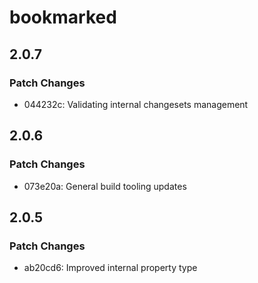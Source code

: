 # bookmarked

## 2.0.7

### Patch Changes

- 044232c: Validating internal changesets management

## 2.0.6

### Patch Changes

- 073e20a: General build tooling updates

## 2.0.5

### Patch Changes

- ab20cd6: Improved internal property type
